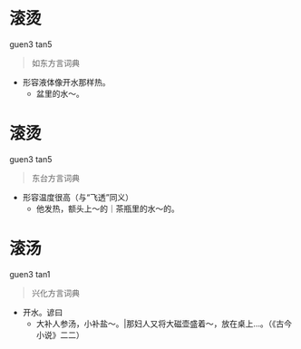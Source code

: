 # 滚烫
guen3 tan5
> 如东方言词典
- 形容液体像开水那样热。
  - 盆里的水～。

# 滚烫
guen3 tan5
> 东台方言词典
- 形容温度很高（与“飞透”同义）
  - 他发热，额头上～的｜茶瓶里的水～的。

# 滚汤
guen3 tan1
> 兴化方言词典
- 开水。谚曰
  - 大补人参汤，小补盐～。|那妇人又将大磁壶盛着～，放在桌上…。（《古今小说》二二）
